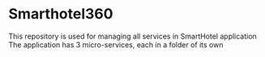 # Smarthotel360
This repository is used for managing all services in SmartHotel application
The application has 3 micro-services, each in a folder of its own
